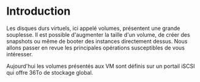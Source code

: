# Introduction

Les disques durs virtuels, ici appelé volumes, présentent une grande souplesse. Il est possible d'augmenter la taille d'un volume, de créer des snapshots ou même de booter des instances directement dessus. Nous allons passer en revue les principales opérations susceptibles de vous intéresser.

Aujourd'hui les volumes présentés aux VM sont définis sur un portail iSCSI qui offre 36To de stockage global.